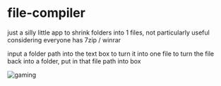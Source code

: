 # file-compiler
just a silly little app to shrink folders into 1 files, not particularly useful considering everyone has 7zip / winrar

input a folder path into the text box to turn it into one file
to turn the file back into a folder, put in that file path into box

![gaming](https://cdn.discordapp.com/attachments/1182082966457958471/1184554232888709170/image.png?ex=658c6519&is=6579f019&hm=2a955b351cbcfa3f1a1e49f028c7287c6f05aa451dce1de4c82114f54e749ee0&)
